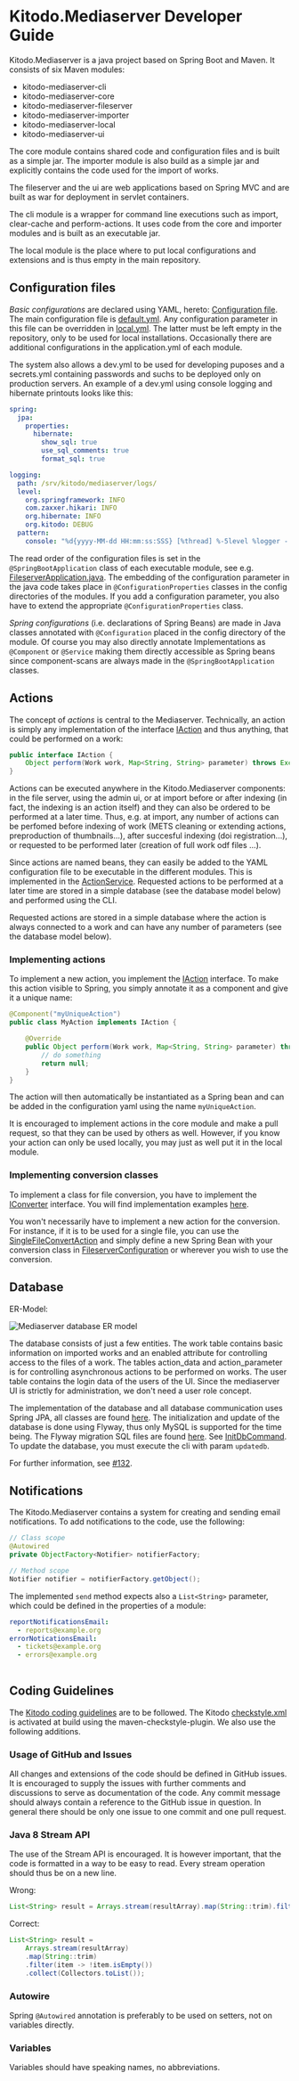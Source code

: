 # Kitodo.Mediaserver Developer Guide

Kitodo.Mediaserver is a java project based on Spring Boot and Maven. It consists of six Maven modules:
* kitodo-mediaserver-cli
* kitodo-mediaserver-core
* kitodo-mediaserver-fileserver
* kitodo-mediaserver-importer
* kitodo-mediaserver-local
* kitodo-mediaserver-ui

The core module contains shared code and configuration files and is built as a simple jar. The importer module is also build as a simple jar and explicitly contains the code used for the import of works.

The fileserver and the ui are web applications based on Spring MVC and are built as war for deployment in servlet containers.

The cli module is a wrapper for command line executions such as import, clear-cache and perform-actions. It uses code from the core and importer modules and is built as an executable jar.

The local module is the place where to put local configurations and extensions and is thus empty in the main repository.

## Configuration files

*Basic configurations* are declared using YAML, hereto: [Configuration file](Configuration-file.md). The main configuration file is [default.yml](../kitodo-mediaserver-core/src/main/resources/config/default.yml). Any configuration parameter in this file can be overridden in [local.yml](../kitodo-mediaserver-local/src/main/resources/config/local.yml). The latter must be left empty in the repository, only to be used for local installations. Occasionally there are additional configurations in the application.yml of each module.

The system also allows a dev.yml to be used for developing puposes and a secrets.yml containing passwords and suchs to be deployed only on production servers. An example of a dev.yml using console logging and hibernate printouts looks like this:
```yml
spring:
  jpa:
    properties:
      hibernate:
        show_sql: true
        use_sql_comments: true
        format_sql: true

logging:
  path: /srv/kitodo/mediaserver/logs/
  level:
    org.springframework: INFO
    com.zaxxer.hikari: INFO
    org.hibernate: INFO
    org.kitodo: DEBUG
  pattern:
    console: "%d{yyyy-MM-dd HH:mm:ss:SSS} [%thread] %-5level %logger - %msg%n"
```

The read order of the configuration files is set in the `@SpringBootApplication` class of each executable module, see e.g. [FileserverApplication.java](../kitodo-mediaserver-fileserver/src/main/java/org/kitodo/mediaserver/fileserver/FileserverApplication.java). The embedding of the configuration parameter in the java code takes place in `@ConfigurationProperties` classes in the config directories of the modules. If you add a configuration parameter, you also have to extend the appropriate `@ConfigurationProperties` class.

*Spring configurations* (i.e. declarations of Spring Beans) are made in Java classes annotated with `@Configuration` placed in the config directory of the module. Of course you may also directly annotate Implementations as `@Component` or `@Service` making them directly accessible as Spring beans since component-scans are always made in the `@SpringBootApplication` classes.

## Actions

The concept of *actions* is central to the Mediaserver. Technically, an action is simply any implementation of the interface [IAction](../kitodo-mediaserver-core/src/main/java/org/kitodo/mediaserver/core/api/IAction.java) and thus anything, that could be performed on a work:

```java
public interface IAction {
    Object perform(Work work, Map<String, String> parameter) throws Exception;
}
```

Actions can be executed anywhere in the Kitodo.Mediaserver components: in the file server, using the admin ui, or at import before or after indexing (in fact, the indexing is an action itself) and they can also be ordered to be performed at a later time. Thus, e.g. at import, any number of actions can be perfomed before indexing of work (METS cleaning or extending actions, preproduction of thumbnails...), after succesful indexing (doi registration...), or requested to be performed later (creation of full work odf files ...).

Since actions are named beans, they can easily be added to the YAML configuration file to be executable in the different modules. This is implemented in the [ActionService](../kitodo-mediaserver-core/src/main/java/org/kitodo/mediaserver/core/services/ActionService.java). Requested actions to be performed at a later time are stored in a simple database (see the database model below) and performed using the CLI.

Requested actions are stored in a simple database where the action is always connected to a work and can have any number of parameters (see the database model below).

### Implementing actions

To implement a new action, you implement the [IAction](../kitodo-mediaserver-core/src/main/java/org/kitodo/mediaserver/core/api/IAction.java) interface. To make this action visible to Spring, you simply annotate it as a component and give it a unique name:

```java
@Component("myUniqueAction")
public class MyAction implements IAction {

    @Override
    public Object perform(Work work, Map<String, String> parameter) throws Exception {
        // do something
        return null;
    }
}
```

The action will then automatically be instantiated as a Spring bean and can be added in the configuration yaml using the name `myUniqueAction`.

It is encouraged to implement actions in the core module and make a pull request, so that they can be used by others as well. However, if you know your action can only be used locally, you may just as well put it in the local module.


### Implementing conversion classes

To implement a class for file conversion, you have to implement the [IConverter](../kitodo-mediaserver-core/src/main/java/org/kitodo/mediaserver/core/api/IConverter.java) interface. You will find implementation examples [here](../kitodo-mediaserver-core/src/main/java/org/kitodo/mediaserver/core/conversion).

You won't necessarily have to implement a new action for the conversion. For instance, if it is to be used for a single file, you can use the [SingleFileConvertAction](../kitodo-mediaserver-core/src/main/java/org/kitodo/mediaserver/core/actions/SingleFileConvertAction.java) and simply define a new Spring Bean with your conversion class in [FileserverConfiguration](../kitodo-mediaserver-fileserver/src/main/java/org/kitodo/mediaserver/fileserver/config/FileserverConfiguration.java) or wherever you wish to use the conversion.

## Database

ER-Model:

![Mediaserver database ER model](images/mediaserver_er-model.png)

The database consists of just a few entities. The work table contains basic information on imported works and an enabled attribute for controlling access to the files of a work. The tables action_data and action_parameter is for controlling asynchronous actions to be performed on works. The user table contains the login data of the users of the UI. Since the mediaserver UI is strictly for administration, we don't need a user role concept.

The implementation of the database and all database communication uses Spring JPA, all classes are found [here](../kitodo-mediaserver-core/src/main/java/org/kitodo/mediaserver/core/db).
The initialization and update of the database is done using Flyway, thus only MySQL is supported for the time being. The Flyway migration SQL files are found [here](../kitodo-mediaserver-core/src/main/resources/db/migration/mysql). See [InitDbCommand](../kitodo-mediaserver-cli/src/main/java/org/kitodo/mediaserver/cli/commands/UpdateDbCommand.java). To update the database, you must execute the cli with param `updatedb`.

For further information, see [#132](https://github.com/tuub/kitodo-mediaserver/issues/132).

## Notifications

The Kitodo.Mediaserver contains a system for creating and sending email notifications. To add notifications to the code, use the following:

```java
// Class scope
@Autowired
private ObjectFactory<Notifier> notifierFactory;

// Method scope
Notifier notifier = notifierFactory.getObject();
```

The implemented `send` method expects also a `List<String>` parameter, which 
could be defined in the properties of a module:

```yaml
reportNotificationsEmail:
  - reports@example.org
errorNoticationsEmail:
  - tickets@example.org
  - errors@example.org
  
```

## Coding Guidelines
The [Kitodo coding guidelines](http://www.kitodo.org/fileadmin/groups/kitodo/Dokumente/Kitodo_Developer_Guidelines_2017-06.pdf) are to be followed. The Kitodo [checkstyle.xml](../checkstyle.xml) is activated at build using the maven-checkstyle-plugin.
We also use the following additions.

### Usage of GitHub and Issues
All changes and extensions of the code should be defined in GitHub issues. It is encouraged to supply the issues with further comments and discussions to serve as documentation of the code. Any commit message should always contain a reference to the GitHub issue in question. In general there should be only one issue to one commit and one pull request.

### Java 8 Stream API
The use of the Stream API is encouraged. It is however important, that the code is formatted in a way to be easy to read. Every stream operation should thus be on a new line.

Wrong:
```java
List<String> result = Arrays.stream(resultArray).map(String::trim).filter(item -> !item.isEmpty()).collect(Collectors.toList());
```

Correct:
```java
List<String> result = 
    Arrays.stream(resultArray)
    .map(String::trim)
    .filter(item -> !item.isEmpty())
    .collect(Collectors.toList());
```

### Autowire
Spring `@Autowired` annotation is preferably to be used on setters, not on variables directly.

### Variables
Variables should have speaking names, no abbreviations.
